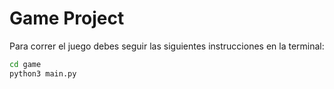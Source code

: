 # Game Project 
Para correr el juego debes seguir las siguientes instrucciones en la terminal:
```sh
cd game
python3 main.py
```